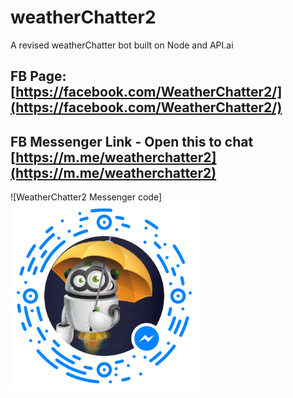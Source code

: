 # weatherChatter2
A revised weatherChatter bot built on Node and API.ai
## FB Page: [https://facebook.com/WeatherChatter2/](https://facebook.com/WeatherChatter2/)
## FB Messenger Link - Open this to chat [https://m.me/weatherchatter2](https://m.me/weatherchatter2)
![WeatherChatter2 Messenger code]<img src="https://raw.githubusercontent.com/LeeWarnock/weatherChatter2/master/Assets/messenger_code_340000086429698.png" width="300">
